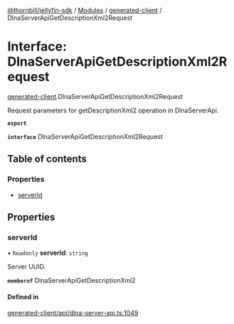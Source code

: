 [@thornbill/jellyfin-sdk](../README.md) / [Modules](../modules.md) / [generated-client](../modules/generated_client.md) / DlnaServerApiGetDescriptionXml2Request

# Interface: DlnaServerApiGetDescriptionXml2Request

[generated-client](../modules/generated_client.md).DlnaServerApiGetDescriptionXml2Request

Request parameters for getDescriptionXml2 operation in DlnaServerApi.

**`export`**

**`interface`** DlnaServerApiGetDescriptionXml2Request

## Table of contents

### Properties

- [serverId](generated_client.DlnaServerApiGetDescriptionXml2Request.md#serverid)

## Properties

### serverId

• `Readonly` **serverId**: `string`

Server UUID.

**`memberof`** DlnaServerApiGetDescriptionXml2

#### Defined in

[generated-client/api/dlna-server-api.ts:1049](https://github.com/thornbill/jellyfin-sdk-typescript/blob/eb13db7/src/generated-client/api/dlna-server-api.ts#L1049)
